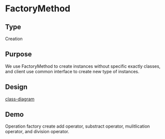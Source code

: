 # FactoryMethod

## Type
Creation

## Purpose
We use FactoryMethod to create instances without specific exactly classes, and client use common interface to create new type of instances.

## Design
[class-diagram](https://github.com/chronicqazxc/Design-Patterns/tree/master/SimpoleFactory/class-diagram.png)

## Demo
Operation factory create add operator, substract operator, mulitlication operator, and division operator. 


